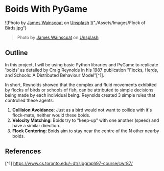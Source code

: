 # Boids With PyGame
![Photo by <a href="https://unsplash.com/@tumbao1949?utm_content=creditCopyText&utm_medium=referral&utm_source=unsplash">James Wainscoat</a> on <a href="https://unsplash.com/photos/a-large-flock-of-birds-flying-over-a-field-b7MZ6iGIoSI?utm_content=creditCopyText&utm_medium=referral&utm_source=unsplash">Unsplash</a>
      ]("./Assets/Images/Flock of Birds.jpg")
> Photo by <a href="https://unsplash.com/@tumbao1949?utm_content=creditCopyText&utm_medium=referral&utm_source=unsplash">James Wainscoat</a> on <a href="https://unsplash.com/photos/a-large-flock-of-birds-flying-over-a-field-b7MZ6iGIoSI?utm_content=creditCopyText&utm_medium=referral&utm_source=unsplash">Unsplash</a>
    
## Outline
In this project, I will be using basic Python libraries and PyGame to replicate 'boids' as detailed by Craig Reynolds in his 1987 publication "Flocks, Herds, and Schools: A Distributed Behaviour Model"[^1].

In short, Reynolds showed that the complex and fluid movements exhibited by flocks of birds or schools of fish, can be attributed to simple decisions being made by each individual being. Reynolds created 3 simple rules that controlled these agents:
1. **Collision Avoidance**: Just as a bird would not want to collide with it's flock-mate, neither would these boids.
2. **Velocity Matching**: Boids try to "keep-up" with one another (speed) and have a similar direction. 
3. **Flock Centering**: Boids aim to stay near the centre of the N other nearby boids.










## References
[^1] https://www.cs.toronto.edu/~dt/siggraph97-course/cwr87/ 